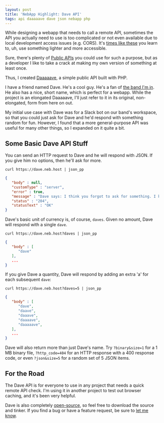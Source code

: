 ```yaml
---
layout: post
title: 'NebApp Highlight: Dave API'
tags: api daaaaave dave json nebapp php
---
```


While designing a webapp that needs to call a remote API, sometimes the API you actually need to use is too complicated or not even available due to local development access issues (e.g. CORS). It's [times like these](https://www.youtube.com/watch?v=rhzmNRtIp8k) you learn to, uh, use something lighter and more accessible.

Sure, there's plenty of [Public APIs](https://github.com/public-apis/public-apis) you could use for such a purpose, but as a developer I like to take a crack at making my own version of something at least once.

Thus, I created [Daaaaave](https://dave.neb.host), a simple public API built with PHP.

<!--more-->

I have a friend named Dave. He's a cool guy. He's a fan of [the band I'm in](http://flylikevenus.com). He also has a nice, short name, which is perfect for a webapp. While the project is an elongated Daaaaave, I'll just refer to it in its original, non-elongated, form from here on out.

My initial use case with Dave was for a Slack bot on our band's workspace, so that you could just ask for Dave and he'd respond with something random for fun. However, I found that a more general-purpose API was useful for many other things, so I expanded on it quite a bit.

## Some Basic Dave API Stuff

You can send an HTTP request to Dave and he will respond with JSON. If you give him no options, then he'll ask for more.

```shell
curl https://dave.neb.host | json_pp
```

```json
{
   "body" : null,
   "customType" : "server",
   "error" : true,
   "message" : "Dave says: I think you forgot to ask for something. I know about ?binary, ?dave(s), ?http_code, ?json, ?slack, and ?text. See https://github.com/michaelchadwick/daaaaave for more, man.",
   "status" : "204",
   "statusText" : "OK"
}
```

Dave's basic unit of currency is, of course, `daves`. Given no amount, Dave will respond with a single `dave`.

```shell
curl https://dave.neb.host?daves | json_pp
```

```json
{
   "body" : [
      "dave"
   ],
   ...
}
```

If you give Dave a quantity, Dave will respond by adding an extra 'a' for each subsequent `dave`:

```shell
curl https://dave.neb.host?daves=5 | json_pp
```

```json
{
   "body" : [
      "dave",
      "daave",
      "daaave",
      "daaaave",
      "daaaaave",
   ],
   ...
}
```

Dave will also return more than just Dave's name. Try `?binary&size=1` for a 1 MB binary file, `?http_code=404` for an HTTP response with a 400 response code, or even `?json&size=5` for a random set of 5 JSON items.

## For the Road

The Dave API is for everyone to use in any project that needs a quick remote API check. I'm using it in another project to test out browser caching, and it's been very helpful.

Dave is also completely [open-source](https://github.com/michaelchadwick/daaaaave), so feel free to download the source and tinker. If you find a bug or have a feature request, be sure to [let me know](https://github.com/michaelchadwick/daaaaave/issues/new).
